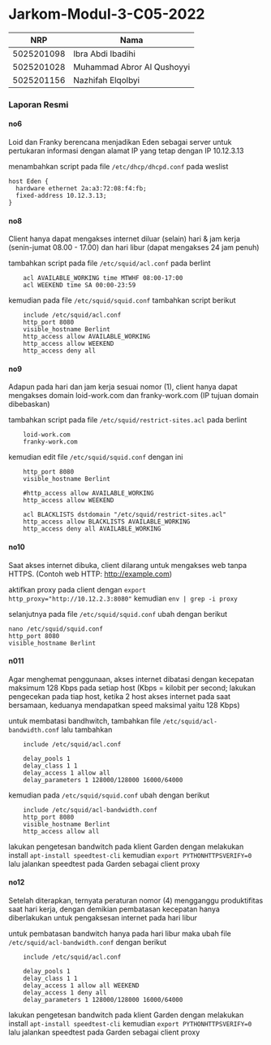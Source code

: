 # Jarkom-Modul-3-C05-2022

NRP|Nama|
-|-|
5025201098 | Ibra Abdi Ibadihi 
5025201028 | Muhammad Abror Al Qushoyyi
5025201156 | Nazhifah Elqolbyi 

### Laporan Resmi 

#### no6
Loid dan Franky berencana menjadikan Eden sebagai server untuk pertukaran informasi dengan alamat IP yang tetap dengan IP 10.12.3.13

menambahkan script pada file `/etc/dhcp/dhcpd.conf` pada weslist

```
host Eden {
  hardware ethernet 2a:a3:72:08:f4:fb;
  fixed-address 10.12.3.13;
}
```

#### no8
Client hanya dapat mengakses internet diluar (selain) hari & jam kerja (senin-jumat 08.00 - 17.00) dan hari libur (dapat mengakses 24 jam penuh)

tambahkan script pada file `/etc/squid/acl.conf` pada berlint
```
	acl AVAILABLE_WORKING time MTWHF 08:00-17:00
	acl WEEKEND time SA 00:00-23:59
```
kemudian pada file `/etc/squid/squid.conf` tambahkan script berikut
```
	include /etc/squid/acl.conf
	http_port 8080
	visible_hostname Berlint
	http_access allow AVAILABLE_WORKING
	http_access allow WEEKEND
	http_access deny all
```

#### no9
Adapun pada hari dan jam kerja sesuai nomor (1), client hanya dapat mengakses domain loid-work.com dan franky-work.com (IP tujuan domain dibebaskan)

tambahkan script pada file `/etc/squid/restrict-sites.acl` pada berlint
```
	loid-work.com
	franky-work.com
```

kemudian edit file `/etc/squid/squid.conf` dengan ini 
```
	http_port 8080
	visible_hostname Berlint

	#http_access allow AVAILABLE_WORKING
	http_access allow WEEKEND
	
	acl BLACKLISTS dstdomain "/etc/squid/restrict-sites.acl"
	http_access allow BLACKLISTS AVAILABLE_WORKING
	http_access deny all AVAILABLE_WORKING	
```

#### no10
Saat akses internet dibuka, client dilarang untuk mengakses web tanpa HTTPS. (Contoh web HTTP: http://example.com)

aktifkan proxy pada client dengan `export http_proxy="http://10.12.2.3:8080"` kemudian `env | grep -i proxy`

selanjutnya pada file `/etc/squid/squid.conf` ubah dengan berikut
```
nano /etc/squid/squid.conf
http_port 8080
visible_hostname Berlint
```


#### n011
Agar menghemat penggunaan, akses internet dibatasi dengan kecepatan maksimum 128 Kbps pada setiap host (Kbps = kilobit per second; lakukan pengecekan pada tiap host, ketika 2 host akses internet pada saat bersamaan, keduanya mendapatkan speed maksimal yaitu 128 Kbps)

untuk membatasi bandhwitch, tambahkan file `/etc/squid/acl-bandwidth.conf` lalu tambahkan
```
	include /etc/squid/acl.conf

	delay_pools 1
	delay_class 1 1
	delay_access 1 allow all
	delay_parameters 1 128000/128000 16000/64000
```

kemudian pada `/etc/squid/squid.conf` ubah dengan berikut
```
	include /etc/squid/acl-bandwidth.conf
	http_port 8080
	visible_hostname Berlint
	http_access allow all
```
lakukan pengetesan bandwitch pada klient Garden dengan melakukan install 
```apt-install speedtest-cli```
kemudian 
```export PYTHONHTTPSVERIFY=0```
lalu jalankan speedtest pada Garden sebagai client proxy

#### no12
Setelah diterapkan, ternyata peraturan nomor (4) mengganggu produktifitas saat hari kerja, dengan demikian pembatasan kecepatan hanya diberlakukan untuk pengaksesan internet pada hari libur

untuk pembatasan bandwitch hanya pada hari libur maka ubah file `/etc/squid/acl-bandwidth.conf` dengan berikut
```
	include /etc/squid/acl.conf

	delay_pools 1
	delay_class 1 1
	delay_access 1 allow all WEEKEND
	delay_access 1 deny all
	delay_parameters 1 128000/128000 16000/64000
```

lakukan pengetesan bandwitch pada klient Garden dengan melakukan install 
```apt-install speedtest-cli```
kemudian 
```export PYTHONHTTPSVERIFY=0```
lalu jalankan speedtest pada Garden sebagai client proxy


